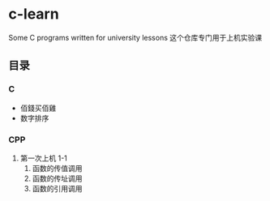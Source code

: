 # c-learn
Some C programs written for university lessons
 这个仓库专门用于上机实验课

## 目录

### C
- 佰錢买佰雞
- 数字排序

### CPP
1. 第一次上机 1-1
    1. 函数的传值调用
    2. 函数的传址调用
    3. 函数的引用调用
